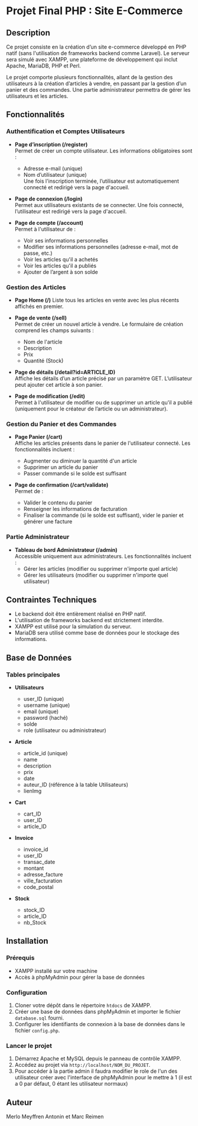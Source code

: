 # Projet Final PHP : Site E-Commerce

## Description

Ce projet consiste en la création d’un site e-commerce développé en PHP natif (sans l'utilisation de frameworks backend comme Laravel). Le serveur sera simulé avec XAMPP, une plateforme de développement qui inclut Apache, MariaDB, PHP et Perl.

Le projet comporte plusieurs fonctionnalités, allant de la gestion des utilisateurs à la création d’articles à vendre, en passant par la gestion d’un panier et des commandes. Une partie administrateur permettra de gérer les utilisateurs et les articles.

## Fonctionnalités

### Authentification et Comptes Utilisateurs

- **Page d’inscription (/register)**  
  Permet de créer un compte utilisateur. Les informations obligatoires sont :  
  - Adresse e-mail (unique)  
  - Nom d’utilisateur (unique)  
  Une fois l'inscription terminée, l’utilisateur est automatiquement connecté et redirigé vers la page d'accueil.

- **Page de connexion (/login)**  
  Permet aux utilisateurs existants de se connecter. Une fois connecté, l’utilisateur est redirigé vers la page d'accueil.

- **Page de compte (/account)**  
  Permet à l'utilisateur de :  
  - Voir ses informations personnelles  
  - Modifier ses informations personnelles (adresse e-mail, mot de passe, etc.)  
  - Voir les articles qu'il a achetés  
  - Voir les articles qu'il a publiés  
  - Ajouter de l’argent à son solde  

### Gestion des Articles

- **Page Home (/)**
  Liste tous les articles en vente avec les plus récents affichés en premier.

- **Page de vente (/sell)**  
  Permet de créer un nouvel article à vendre. Le formulaire de création comprend les champs suivants :  
  - Nom de l'article  
  - Description  
  - Prix  
  - Quantité (Stock)

- **Page de détails (/detail?id=ARTICLE_ID)**  
  Affiche les détails d’un article précisé par un paramètre GET. L’utilisateur peut ajouter cet article à son panier.

- **Page de modification (/edit)**  
  Permet à l'utilisateur de modifier ou de supprimer un article qu'il a publié (uniquement pour le créateur de l’article ou un administrateur).

### Gestion du Panier et des Commandes

- **Page Panier (/cart)**  
  Affiche les articles présents dans le panier de l'utilisateur connecté. Les fonctionnalités incluent :  
  - Augmenter ou diminuer la quantité d'un article  
  - Supprimer un article du panier  
  - Passer commande si le solde est suffisant

- **Page de confirmation (/cart/validate)**  
  Permet de :  
  - Valider le contenu du panier  
  - Renseigner les informations de facturation  
  - Finaliser la commande (si le solde est suffisant), vider le panier et générer une facture

### Partie Administrateur

- **Tableau de bord Administrateur (/admin)**  
  Accessible uniquement aux administrateurs. Les fonctionnalités incluent :  
  - Gérer les articles (modifier ou supprimer n'importe quel article)  
  - Gérer les utilisateurs (modifier ou supprimer n'importe quel utilisateur)

## Contraintes Techniques

- Le backend doit être entièrement réalisé en PHP natif.
- L'utilisation de frameworks backend est strictement interdite.
- XAMPP est utilisé pour la simulation du serveur.
- MariaDB sera utilisé comme base de données pour le stockage des informations.

## Base de Données

### Tables principales

- **Utilisateurs**  
  - user_ID  (unique)
  - username (unique)  
  - email (unique)  
  - password (haché)  
  - solde  
  - role (utilisateur ou administrateur)

- **Article**  
  - article_id (unique)
  - name
  - description  
  - prix  
  - date 
  - auteur_ID (référence à la table Utilisateurs)
  - lienImg

- **Cart**  
  - cart_ID  
  - user_ID  
  - article_ID  
  

- **Invoice**  
  - invoice_id  
  - user_ID  
  - transac_date 
  - montant
  - adresse_facture
  - ville_facturation
  - code_postal

- **Stock**  
  - stock_ID  
  - article_ID 
  - nb_Stock

## Installation

### Prérequis

- XAMPP installé sur votre machine
- Accès à phpMyAdmin pour gérer la base de données

### Configuration

1. Cloner votre dépôt dans le répertoire `htdocs` de XAMPP.
2. Créer une base de données dans phpMyAdmin et importer le fichier `database.sql` fourni.
3. Configurer les identifiants de connexion à la base de données dans le fichier `config.php`.

### Lancer le projet

1. Démarrez Apache et MySQL depuis le panneau de contrôle XAMPP.
2. Accédez au projet via `http://localhost/NOM_DU_PROJET`.
3. Pour accéder à la partie admin il faudra modifier le role de l'un des utilisateur créer avec l'interface de phpMyAdmin pour le mettre à 1 (il est a 0 par défaut, 0 étant les utilisateur normaux)

## Auteur

Merlo Meyffren Antonin et Marc Reimen